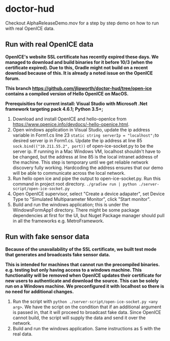# doctor-hud
Checkout AlphaReleaseDemo.mov for a step by step demo on how to run with real OpenICE data.

## Run with real OpenICE data
**OpenICE's website SSL certificate has recently expired these days. We managed to download and build binaries for it before 10/3 (when the certificate expired). Due to this, Gradle might not build on a recent download because of this. It is already a noted issue on the OpenICE forum.**  

**This branch https://github.com/jlipworth/doctor-hud/tree/open-ice contains a compiled version of Hello OpenICE on MacOS.**

**Prerequisities for current install: Visual Studio with Microsoft .Net framework targeting pack 4.6.1; Python 3.5+;**
1. Download and install OpenICE and hello-openIce from 
https://www.openice.info/devdocs/-hello-openice.html.
2. Open windows application in Visual Studio, update the ip address variable in Form1.cs line 23 `static string serverIp = "localhost";`to desired server ip in Form1.cs. Update the ip address at line 85 `sock.bind(("10.211.55.2", port))` of open-ice-socket.py to be the server ip. If running in a Mac Windows VM, localhost shouldn't have to be changed, but the address at line 85 is the local intranet address of the machine. This step is temporary until we get reliable network discovery fully working. Hardcoding the address ensures that our demo will be able to communicate across the local network.
3. Run hello open ice and pipe the output to open-ice-socket.py. Run this command in project root directory.
 `./gradlew run | python ./server-script/open-ice-socket.py`
4. Open OpenICE supervisor, select "Create a device adapater", set Device Type to "Simulated Multiparameter Monitor", click "Start monitor".
5. Build and run the windows application; this is under the WindowsFormApp1 directory. There might be some package dependencies at first for the UI, but Nuget Package manager should pull in all the frameworks e.g. MetroFramework.

## Run with fake sensor data 
**Because of the unavailability of the SSL certificate, we built test mode that generates and broadcasts fake sensor data.**

**This is intended for machines that cannot run the precompiled binaries. e.g. testing but only having access to a windows machine. This functionality will be removed when OpenICE updates their certificate for new users to authenticate and download the source. This can be solely run on a Windows machine. We preconfigured it with localhost so there is no need for additional changes.**
1. Run the script with `python ./server-script/open-ice-socket.py <any arg>`. We have the script on the condition that if an additional argument is passed in, that it will proceed to broadcast fake data. Since OpenICE cannot build, the script will supply the data and send it over the network.
2. Build and run the windows application. Same instructions as 5 with the real data.

